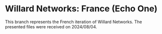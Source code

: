 # Willard Networks: France (Echo One)
This branch represents the French iteration of Willard Networks. The presented files were received on 2024/08/04.